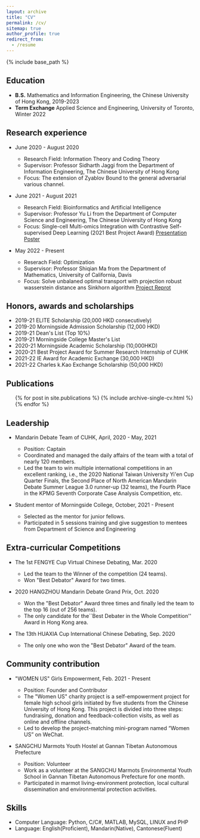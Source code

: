```yaml
---
layout: archive
title: "CV"
permalink: /cv/
sitemap: true
author_profile: true
redirect_from:
  - /resume
---
```


{% include base_path %}

Education
------
* **B.S.** Mathematics and Information Engineering, the Chinese University of Hong Kong, 2019-2023
* **Term Exchange** Applied Science and Engineering, University of Toronto, Winter 2022


Research experience
------
* June 2020 - August 2020
  * Research Field: Information Theory and Coding Theory
  * Supervisor: Professor Sidharth Jaggi from the Department of Information Engineering, The Chinese University of Hong Kong
  * Focus: The extension of Zyablov Bound to the general adversarial various channel.


* June 2021 - August 2021
  * Research Field: Bioinformatics and Artificial Intelligence
  * Supervisor: Professor Yu Li from the Department of Computer Science and Engineering, The Chinese University of Hong Kong
  * Focus: Single-cell Multi-omics Integration with Contrastive Self-supervised Deep Learning (2021 Best Project Award) [Presentation Poster](https://drive.google.com/file/d/1lObok7GTjQ4F6dmN3PEsI3vsfzMl-Z16/view?usp=sharing)


* May 2022 - Present
  * Reserach Field: Optimization
  * Supervisor: Professor Shiqian Ma from the Department of Mathematics, University of California, Davis
  * Focus: Solve unbalaned optimal transport with projection robust wasserstein distance ans Sinkhorn algorithm [Project Reprot](https://drive.google.com/drive/u/0/search?q=rgas)


Honors, awards and scholarships
------
* 2019-21 ELITE Scholarship (20,000 HKD consecutively)
* 2019-20 Morningside Admission Scholarship (12,000 HKD)
* 2019-21 Dean's List (Top 10%)
* 2019-21 Morningside College Master's List
* 2020-21 Morningside Academic Scholarship (10,000HKD)
* 2020-21 Best Project Award for Summer Research Internship of CUHK
* 2021-22 IE Award for Academic Exchange (30,000 HKD)
* 2021-22 Charles k.Kao Exchange Scholarship (50,000 HKD)


Publications
------
  <ul>{% for post in site.publications %}
    {% include archive-single-cv.html %}
  {% endfor %}</ul>

Leadership
------
* Mandarin Debate Team of CUHK, April, 2020 - May, 2021
  * Position: Captain
  * Coordinated and managed the daily affairs of the team with a total of nearly 120 members. 
  * Led the team to win multiple international competitions in an excellent ranking, i.e., the 2020 National Taiwan University Yi'en Cup Quarter Finals, the Second Place of North American Mandarin Debate Summer League 3.0 runner-up (32 teams), the Fourth Place in the KPMG Seventh Corporate Case Analysis Competition, etc.

* Student mentor of Morningside College, October, 2021 - Present
  * Selected as the mentor for junior fellows.
  * Participated in 5 sessions training and give suggestion to mentees from Department of Science and Engineering

Extra-curricular Competitions
------
* The 1st FENGYE Cup Virtual Chinese Debating, Mar. 2020
  * Led the team to the Winner of the competition (24 teams).
  * Won "Best Debator" Award for two times.

* 2020 HANGZHOU Mandarin Debate Grand Prix, Oct. 2020
  * Won the "Best Debator" Award three times and finally led the team to the top 16 (out of 256 teams).
  * The only candidate for the``Best Debater in the Whole Competition'' Award in Hong Kong area.

* The 13th HUAXIA Cup International Chinese Debating, Sep. 2020
  * The only one who won the "Best Debator" Award of the team.


 
Community contribution
------
* "WOMEN US" Girls Empowerment, Feb. 2021 - Present
  * Position: Founder and Contributor
  * The "Women US" charity project is a self-empowerment project for female high school girls initiated by five students from the Chinese University of Hong Kong. This project is divided into three steps: fundraising, donation and feedback-collection visits, as well as online and offline channels.
  * Led to develop the project-matching mini-program named “Women US” on WeChat.

* SANGCHU Marmots Youth Hostel at Gannan Tibetan Autonomous Prefecture
  * Position: Volunteer
  * Work as a volunteer at the SANGCHU Marmots Environmental Youth School in Gannan Tibetan Autonomous Prefecture for one month.
  * Participated in marmot living-environment protection, local cultural dissemination and environmental protection activities.



Skills
------
* Computer Language: Python, C/C#, MATLAB, MySQL, LINUX and PHP
* Language: English(Proficient), Mandarin(Native), Cantonese(Fluent)

